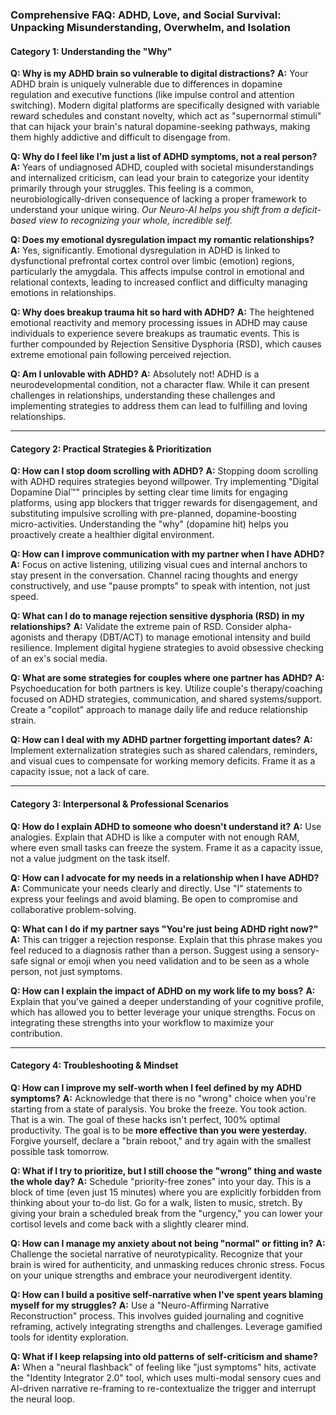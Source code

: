 ### **Comprehensive FAQ: ADHD, Love, and Social Survival: Unpacking Misunderstanding, Overwhelm, and Isolation**

#### **Category 1: Understanding the "Why"**

**Q: Why is my ADHD brain so vulnerable to digital distractions?**
**A:** Your ADHD brain is uniquely vulnerable due to differences in dopamine regulation and executive functions (like impulse control and attention switching). Modern digital platforms are specifically designed with variable reward schedules and constant novelty, which act as "supernormal stimuli" that can hijack your brain's natural dopamine-seeking pathways, making them highly addictive and difficult to disengage from.

**Q: Why do I feel like I'm just a list of ADHD symptoms, not a real person?**
**A:** Years of undiagnosed ADHD, coupled with societal misunderstandings and internalized criticism, can lead your brain to categorize your identity primarily through your struggles. This feeling is a common, neurobiologically-driven consequence of lacking a proper framework to understand your unique wiring. *Our Neuro-AI helps you shift from a deficit-based view to recognizing your whole, incredible self.*

**Q: Does my emotional dysregulation impact my romantic relationships?**
**A:** Yes, significantly. Emotional dysregulation in ADHD is linked to dysfunctional prefrontal cortex control over limbic (emotion) regions, particularly the amygdala. This affects impulse control in emotional and relational contexts, leading to increased conflict and difficulty managing emotions in relationships.

**Q: Why does breakup trauma hit so hard with ADHD?**
**A:** The heightened emotional reactivity and memory processing issues in ADHD may cause individuals to experience severe breakups as traumatic events. This is further compounded by Rejection Sensitive Dysphoria (RSD), which causes extreme emotional pain following perceived rejection.

**Q: Am I unlovable with ADHD?**
**A:** Absolutely not! ADHD is a neurodevelopmental condition, not a character flaw. While it can present challenges in relationships, understanding these challenges and implementing strategies to address them can lead to fulfilling and loving relationships.

---

#### **Category 2: Practical Strategies & Prioritization**

**Q: How can I stop doom scrolling with ADHD?**
**A:** Stopping doom scrolling with ADHD requires strategies beyond willpower. Try implementing "Digital Dopamine Dial™" principles by setting clear time limits for engaging platforms, using app blockers that trigger rewards for disengagement, and substituting impulsive scrolling with pre-planned, dopamine-boosting micro-activities. Understanding the "why" (dopamine hit) helps you proactively create a healthier digital environment.

**Q: How can I improve communication with my partner when I have ADHD?**
**A:** Focus on active listening, utilizing visual cues and internal anchors to stay present in the conversation. Channel racing thoughts and energy constructively, and use "pause prompts" to speak with intention, not just speed.

**Q: What can I do to manage rejection sensitive dysphoria (RSD) in my relationships?**
**A:** Validate the extreme pain of RSD. Consider alpha-agonists and therapy (DBT/ACT) to manage emotional intensity and build resilience. Implement digital hygiene strategies to avoid obsessive checking of an ex's social media.

**Q: What are some strategies for couples where one partner has ADHD?**
**A:** Psychoeducation for both partners is key. Utilize couple's therapy/coaching focused on ADHD strategies, communication, and shared systems/support. Create a "copilot" approach to manage daily life and reduce relationship strain.

**Q: How can I deal with my ADHD partner forgetting important dates?**
**A:** Implement externalization strategies such as shared calendars, reminders, and visual cues to compensate for working memory deficits. Frame it as a capacity issue, not a lack of care.

---

#### **Category 3: Interpersonal & Professional Scenarios**

**Q: How do I explain ADHD to someone who doesn't understand it?**
**A:** Use analogies. Explain that ADHD is like a computer with not enough RAM, where even small tasks can freeze the system. Frame it as a capacity issue, not a value judgment on the task itself.

**Q: How can I advocate for my needs in a relationship when I have ADHD?**
**A:** Communicate your needs clearly and directly. Use "I" statements to express your feelings and avoid blaming. Be open to compromise and collaborative problem-solving.

**Q: What can I do if my partner says "You're just being ADHD right now?"**
**A:** This can trigger a rejection response. Explain that this phrase makes you feel reduced to a diagnosis rather than a person. Suggest using a sensory-safe signal or emoji when you need validation and to be seen as a whole person, not just symptoms.

**Q: How can I explain the impact of ADHD on my work life to my boss?**
**A:** Explain that you've gained a deeper understanding of your cognitive profile, which has allowed you to better leverage your unique strengths. Focus on integrating these strengths into your workflow to maximize your contribution.

---

#### **Category 4: Troubleshooting & Mindset**

**Q: How can I improve my self-worth when I feel defined by my ADHD symptoms?**
**A:** Acknowledge that there is no "wrong" choice when you're starting from a state of paralysis. You broke the freeze. You took action. That is a win. The goal of these hacks isn't perfect, 100% optimal productivity. The goal is to be **more effective than you were yesterday.** Forgive yourself, declare a "brain reboot," and try again with the smallest possible task tomorrow.

**Q: What if I try to prioritize, but I still choose the "wrong" thing and waste the whole day?**
**A:** Schedule "priority-free zones" into your day. This is a block of time (even just 15 minutes) where you are explicitly forbidden from thinking about your to-do list. Go for a walk, listen to music, stretch. By giving your brain a scheduled break from the "urgency," you can lower your cortisol levels and come back with a slightly clearer mind.

**Q: How can I manage my anxiety about not being "normal" or fitting in?**
**A:** Challenge the societal narrative of neurotypicality. Recognize that your brain is wired for authenticity, and unmasking reduces chronic stress. Focus on your unique strengths and embrace your neurodivergent identity.

**Q: How can I build a positive self-narrative when I've spent years blaming myself for my struggles?**
**A:** Use a "Neuro-Affirming Narrative Reconstruction" process. This involves guided journaling and cognitive reframing, actively integrating strengths and challenges. Leverage gamified tools for identity exploration.

**Q: What if I keep relapsing into old patterns of self-criticism and shame?**
**A:** When a "neural flashback" of feeling like "just symptoms" hits, activate the "Identity Integrator 2.0" tool, which uses multi-modal sensory cues and AI-driven narrative re-framing to re-contextualize the trigger and interrupt the neural loop.